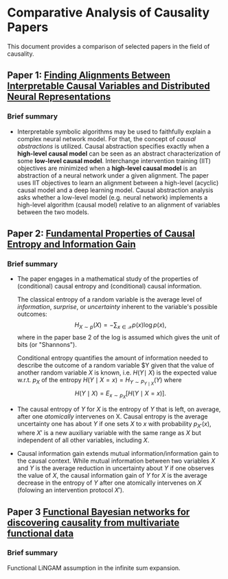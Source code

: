 # Comparative Analysis of Causality Papers

This document provides a comparison of selected papers in the field of causality.

## Paper 1: [Finding Alignments Between Interpretable Causal Variables and Distributed Neural Representations](https://proceedings.mlr.press/v236/geiger24a/geiger24a.pdf)

### Brief summary

- Interpretable symbolic algorithms may be used to faithfully explain a complex neural network
model. For that, the concept of *causal abstractions* is utilized. Causal abstraction specifies exactly when a **high-level causal model** can be seen as
an abstract characterization of some **low-level causal model**. Interchange intervention training (IIT) objectives are minimized when a **high-level causal model**
is an abstraction of a neural network under a given alignment. The paper uses IIT objectives to learn an alignment between a high-level (acyclic) causal model and a deep learning model.
Causal abstraction analysis asks whether a low-level model (e.g. neural network) implements a high-level algorithm (causal model) relative to an alignment of variables between the two models.


## Paper 2: [Fundamental Properties of Causal Entropy and Information Gain](https://proceedings.mlr.press/v236/simoes24a/simoes24a.pdf)

### Brief summary


- The paper engages in a mathematical study of the properties of (conditional) causal entropy and (conditional) causal information.

    The classical entropy of a random variable is the average level of *information*, *surprise*, or *uncertainty* inherent to the variable's possible outcomes:
    $$ H_{X \sim p}(X) = - \sum_{x \in \mathcal{X}} p(x) \log p(x),$$
    where in the paper base $2$ of the log is assumed which gives the unit of bits (or "Shannons").

    Conditional entropy quantifies the amount of information needed to describe the outcome of a random variable $Y given that the value of another random variable $X$ is known, i.e. $H(Y\mid~X)$ is the expected value w.r.t. $p_X$ of the entropy $H(Y \mid X = x) = H_{Y \sim P_{Y\mid X}}(Y)$ where
    $$ H(Y\mid X) = E_{x \sim p_X} [H(Y \mid X = x)].$$

- The causal entropy of $Y$ for $X$ is the entropy of $Y$ that is left, on average, after one *atomically* intervenes on X. Causal entropy is the average uncertainty one has
about $Y$ if one sets $X$ to $x$ with probability $p_{X'}(x)$, where $X'$ is a new auxiliary variable with the same range as $X$ but independent of all other variables, including $X$.

- Causal information gain extends mutual information/information gain to the causal context.
While mutual information between two variables $X$ and $Y$ is the average reduction in uncertainty
about $Y$ if one observes the value of $X$, the causal information gain of $Y$ for
$X$ is the average decrease in the entropy of $Y$ after one atomically intervenes on $X$ (folowing an intervention protocol $X'$).

## Paper 3 [Functional Bayesian networks for discovering causality from multivariate functional data](https://onlinelibrary.wiley.com/doi/epdf/10.1111/biom.13922)

### Brief summary

Functional LiNGAM assumption in the infinite sum expansion.